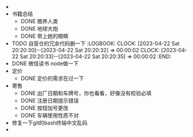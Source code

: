 -
- 书籍总结
	- DONE 赡养人类
	- DONE 地球大炮
	- DONE 带上她的眼睛
- TODO 自营仓的冗余代码删一下
  :LOGBOOK:
  CLOCK: [2023-04-22 Sat 20:20:30]--[2023-04-22 Sat 20:20:32] =>  00:00:02
  CLOCK: [2023-04-22 Sat 20:20:33]--[2023-04-22 Sat 20:20:35] =>  00:00:02
  :END:
- DONE 微信读书 node做一下
- 定价
	- DONE 定价的需求在过一下
- 寄售
	- DONE 出厂日期和车牌号，你也看看，好像没有校验必填
	- DONE 注册日期提示错误
	- DONE 按钮加号更改
	- DONE 车辆使用性质不对
- 修复一下git的bash终端中文乱码
-